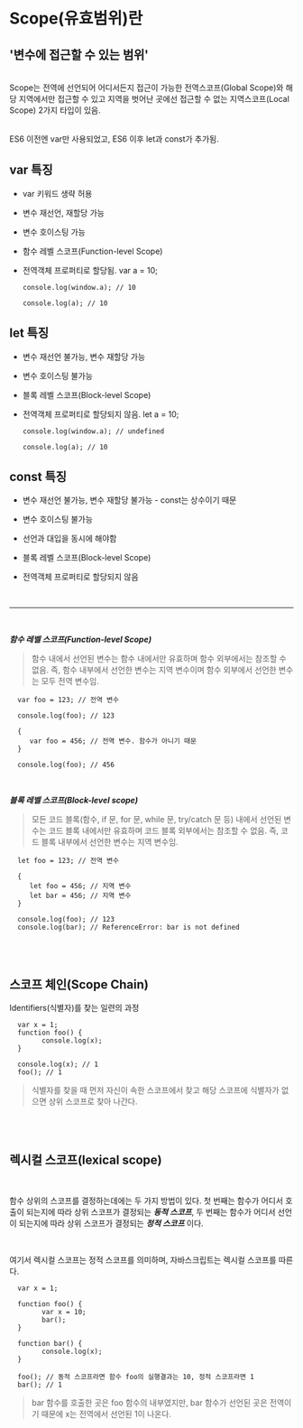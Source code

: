# Scope(유효범위)란 
## '변수에 접근할 수 있는 범위'

<br>
Scope는 전역에 선언되어 어디서든지 접근이 가능한 전역스코프(Global Scope)와 해당 지역에서만 접근할 수 있고 지역을 벗어난 곳에선 접근할 수 없는 지역스코프(Local Scope) 2가지 타입이 있음.
<br>
<br>

ES6 이전엔 var만 사용되었고, ES6 이후 let과 const가 추가됨.
<br>

var 특징
-------------

* var 키워드 생략 허용
   
* 변수 재선언, 재할당 가능

* 변수 호이스팅 가능

* 함수 레벨 스코프(Function-level Scope)

* 전역객체 프로퍼티로 할당됨.
      var a = 10; 

      console.log(window.a); // 10 

      console.log(a); // 10

let 특징
-------

* 변수 재선언 불가능, 변수 재할당 가능

* 변수 호이스팅 불가능

* 블록 레벨 스코프(Block-level Scope)

* 전역객체 프로퍼티로 할당되지 않음.
      let a = 10; 

      console.log(window.a); // undefined 

      console.log(a); // 10


const 특징
---------

* 변수 재선언 불가능, 변수 재할당 불가능 - const는 상수이기 때문

* 변수 호이스팅 불가능

* 선언과 대입을 동시에 해야함

* 블록 레벨 스코프(Block-level Scope)

* 전역객체 프로퍼티로 할당되지 않음

<br>
<hr>
<br>

<b>_함수 레벨 스코프(Function-level Scope)_</b>

> 함수 내에서 선언된 변수는 함수 내에서만 유효하며 함수 외부에서는 참조할 수 없음. 즉, 함수 내부에서 선언한 변수는 지역 변수이며 함수 외부에서 선언한 변수는 모두 전역 변수임.

      var foo = 123; // 전역 변수

      console.log(foo); // 123

      {
         var foo = 456; // 전역 변수. 함수가 아니기 때문
      }

      console.log(foo); // 456

<br>

<b>_블록 레벨 스코프(Block-level scope)_</b>

> 모든 코드 블록(함수, if 문, for 문, while 문, try/catch 문 등) 내에서 선언된 변수는 코드 블록 내에서만 유효하며 코드 블록 외부에서는 참조할 수 없음. 즉, 코드 블록 내부에서 선언한 변수는 지역 변수임.

      let foo = 123; // 전역 변수

      { 
         let foo = 456; // 지역 변수
         let bar = 456; // 지역 변수
      }

      console.log(foo); // 123
      console.log(bar); // ReferenceError: bar is not defined
   
<br>
<br>

## 스코프 체인(Scope Chain)

Identifiers(식별자)를 찾는 일련의 과정

      var x = 1;
      function foo() {
            console.log(x);
      }

      console.log(x); // 1
      foo(); // 1

> 식별자를 찾을 때 먼저 자신이 속한 스코프에서 찾고 해당 스코프에 식별자가 없으면 상위 스코프로 찾아 나간다.

<br>
<br>

## 렉시컬 스코프(lexical scope)
<br>

함수 상위의 스코프를 결정하는데에는 두 가지 방법이 있다. 첫 번째는 함수가 어디서 호출이 되는지에 따라 상위 스코프가 결정되는 <b>_동적 스코프_</b>, 두 번째는 함수가 어디서 선언이 되는지에 따라 상위 스코프가 결정되는 <b>_정적 스코프_</b> 이다.

<br>

여기서 렉시컬 스코프는 정적 스코프를 의미하며, 자바스크립트는 렉시컬 스코프를 따른다.

      var x = 1;
      
      function foo() {
            var x = 10;
            bar();
      }
      
      function bar() {
            console.log(x);
      }

      foo(); // 동적 스코프라면 함수 foo의 실행결과는 10, 정적 스코프라면 1
      bar(); // 1

> bar 함수를 호출한 곳은 foo 함수의 내부였지만, bar 함수가 선언된 곳은 전역이기 때문에 x는 전역에서 선언된 1이 나온다.


